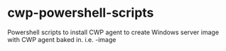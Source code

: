 # cwp-powershell-scripts
Powershell scripts to install CWP agent to create Windows server image with CWP agent baked in. i.e. -image
